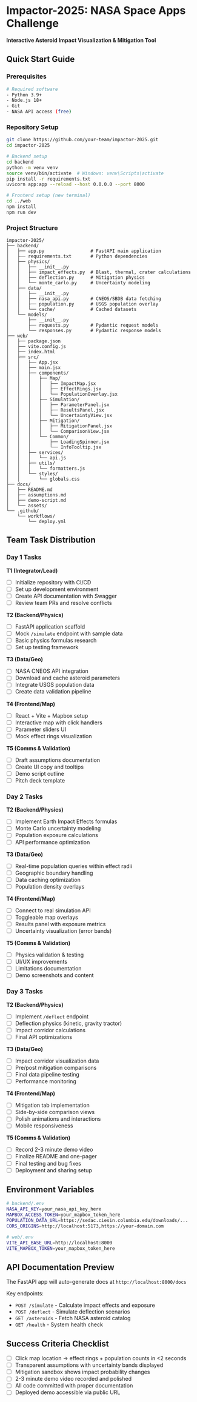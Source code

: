 # Impactor-2025: NASA Space Apps Challenge
**Interactive Asteroid Impact Visualization & Mitigation Tool**

## Quick Start Guide

### Prerequisites
```bash
# Required software
- Python 3.9+
- Node.js 18+
- Git
- NASA API access (free)
```

### Repository Setup
```bash
git clone https://github.com/your-team/impactor-2025.git
cd impactor-2025

# Backend setup
cd backend
python -m venv venv
source venv/bin/activate  # Windows: venv\Scripts\activate
pip install -r requirements.txt
uvicorn app:app --reload --host 0.0.0.0 --port 8000

# Frontend setup (new terminal)
cd ../web
npm install
npm run dev
```

### Project Structure
```
impactor-2025/
├── backend/
│   ├── app.py                 # FastAPI main application
│   ├── requirements.txt       # Python dependencies
│   ├── physics/
│   │   ├── __init__.py
│   │   ├── impact_effects.py  # Blast, thermal, crater calculations
│   │   ├── deflection.py      # Mitigation physics
│   │   └── monte_carlo.py     # Uncertainty modeling
│   ├── data/
│   │   ├── __init__.py
│   │   ├── nasa_api.py        # CNEOS/SBDB data fetching
│   │   ├── population.py      # USGS population overlay
│   │   └── cache/             # Cached datasets
│   └── models/
│       ├── __init__.py
│       ├── requests.py        # Pydantic request models
│       └── responses.py       # Pydantic response models
├── web/
│   ├── package.json
│   ├── vite.config.js
│   ├── index.html
│   ├── src/
│   │   ├── App.jsx
│   │   ├── main.jsx
│   │   ├── components/
│   │   │   ├── Map/
│   │   │   │   ├── ImpactMap.jsx
│   │   │   │   ├── EffectRings.jsx
│   │   │   │   └── PopulationOverlay.jsx
│   │   │   ├── Simulation/
│   │   │   │   ├── ParameterPanel.jsx
│   │   │   │   ├── ResultsPanel.jsx
│   │   │   │   └── UncertaintyView.jsx
│   │   │   ├── Mitigation/
│   │   │   │   ├── MitigationPanel.jsx
│   │   │   │   └── ComparisonView.jsx
│   │   │   └── Common/
│   │   │       ├── LoadingSpinner.jsx
│   │   │       └── InfoTooltip.jsx
│   │   ├── services/
│   │   │   └── api.js
│   │   ├── utils/
│   │   │   └── formatters.js
│   │   └── styles/
│   │       └── globals.css
├── docs/
│   ├── README.md
│   ├── assumptions.md
│   ├── demo-script.md
│   └── assets/
└── .github/
    └── workflows/
        └── deploy.yml
```

## Team Task Distribution

### Day 1 Tasks
**T1 (Integrator/Lead)**
- [ ] Initialize repository with CI/CD
- [ ] Set up development environment
- [ ] Create API documentation with Swagger
- [ ] Review team PRs and resolve conflicts

**T2 (Backend/Physics)**
- [ ] FastAPI application scaffold
- [ ] Mock `/simulate` endpoint with sample data
- [ ] Basic physics formulas research
- [ ] Set up testing framework

**T3 (Data/Geo)**
- [ ] NASA CNEOS API integration
- [ ] Download and cache asteroid parameters
- [ ] Integrate USGS population data
- [ ] Create data validation pipeline

**T4 (Frontend/Map)**
- [ ] React + Vite + Mapbox setup
- [ ] Interactive map with click handlers
- [ ] Parameter sliders UI
- [ ] Mock effect rings visualization

**T5 (Comms & Validation)**
- [ ] Draft assumptions documentation
- [ ] Create UI copy and tooltips
- [ ] Demo script outline
- [ ] Pitch deck template

### Day 2 Tasks
**T2 (Backend/Physics)**
- [ ] Implement Earth Impact Effects formulas
- [ ] Monte Carlo uncertainty modeling
- [ ] Population exposure calculations
- [ ] API performance optimization

**T3 (Data/Geo)**
- [ ] Real-time population queries within effect radii
- [ ] Geographic boundary handling
- [ ] Data caching optimization
- [ ] Population density overlays

**T4 (Frontend/Map)**
- [ ] Connect to real simulation API
- [ ] Toggleable map overlays
- [ ] Results panel with exposure metrics
- [ ] Uncertainty visualization (error bands)

**T5 (Comms & Validation)**
- [ ] Physics validation & testing
- [ ] UI/UX improvements
- [ ] Limitations documentation
- [ ] Demo screenshots and content

### Day 3 Tasks
**T2 (Backend/Physics)**
- [ ] Implement `/deflect` endpoint
- [ ] Deflection physics (kinetic, gravity tractor)
- [ ] Impact corridor calculations
- [ ] Final API optimizations

**T3 (Data/Geo)**
- [ ] Impact corridor visualization data
- [ ] Pre/post mitigation comparisons
- [ ] Final data pipeline testing
- [ ] Performance monitoring

**T4 (Frontend/Map)**
- [ ] Mitigation tab implementation
- [ ] Side-by-side comparison views
- [ ] Polish animations and interactions
- [ ] Mobile responsiveness

**T5 (Comms & Validation)**
- [ ] Record 2-3 minute demo video
- [ ] Finalize README and one-pager
- [ ] Final testing and bug fixes
- [ ] Deployment and sharing setup

## Environment Variables
```bash
# backend/.env
NASA_API_KEY=your_nasa_api_key_here
MAPBOX_ACCESS_TOKEN=your_mapbox_token_here
POPULATION_DATA_URL=https://sedac.ciesin.columbia.edu/downloads/...
CORS_ORIGINS=http://localhost:5173,https://your-domain.com

# web/.env
VITE_API_BASE_URL=http://localhost:8000
VITE_MAPBOX_TOKEN=your_mapbox_token_here
```

## API Documentation Preview
The FastAPI app will auto-generate docs at `http://localhost:8000/docs`

Key endpoints:
- `POST /simulate` - Calculate impact effects and exposure
- `POST /deflect` - Simulate deflection scenarios
- `GET /asteroids` - Fetch NASA asteroid catalog
- `GET /health` - System health check

## Success Criteria Checklist
- [ ] Click map location → effect rings + population counts in <2 seconds
- [ ] Transparent assumptions with uncertainty bands displayed
- [ ] Mitigation sandbox shows impact probability changes
- [ ] 2-3 minute demo video recorded and polished
- [ ] All code committed with proper documentation
- [ ] Deployed demo accessible via public URL
